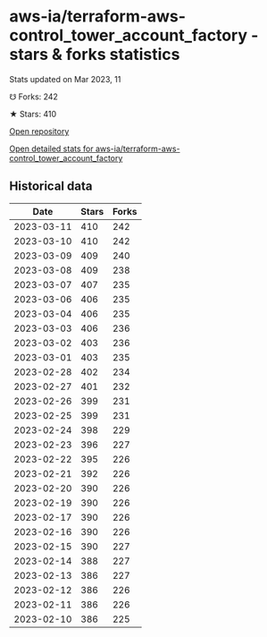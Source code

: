 # aws-ia/terraform-aws-control_tower_account_factory - stars & forks statistics

Stats updated on Mar 2023, 11

☋ Forks: 242

★ Stars: 410

[Open repository](https://github.com/aws-ia/terraform-aws-control_tower_account_factory)

[Open detailed stats for aws-ia/terraform-aws-control_tower_account_factory](https://reviewgithub.com/rep/aws-ia/terraform-aws-control_tower_account_factory)

## Historical data
| Date | Stars | Forks |
|------|-------|-------|
| 2023-03-11 | 410 | 242 | 
| 2023-03-10 | 410 | 242 | 
| 2023-03-09 | 409 | 240 | 
| 2023-03-08 | 409 | 238 | 
| 2023-03-07 | 407 | 235 | 
| 2023-03-06 | 406 | 235 | 
| 2023-03-04 | 406 | 235 | 
| 2023-03-03 | 406 | 236 | 
| 2023-03-02 | 403 | 236 | 
| 2023-03-01 | 403 | 235 | 
| 2023-02-28 | 402 | 234 | 
| 2023-02-27 | 401 | 232 | 
| 2023-02-26 | 399 | 231 | 
| 2023-02-25 | 399 | 231 | 
| 2023-02-24 | 398 | 229 | 
| 2023-02-23 | 396 | 227 | 
| 2023-02-22 | 395 | 226 | 
| 2023-02-21 | 392 | 226 | 
| 2023-02-20 | 390 | 226 | 
| 2023-02-19 | 390 | 226 | 
| 2023-02-17 | 390 | 226 | 
| 2023-02-16 | 390 | 226 | 
| 2023-02-15 | 390 | 227 | 
| 2023-02-14 | 388 | 227 | 
| 2023-02-13 | 386 | 227 | 
| 2023-02-12 | 386 | 226 | 
| 2023-02-11 | 386 | 226 | 
| 2023-02-10 | 386 | 225 | 

